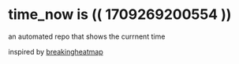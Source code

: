 # time_now is (( 1709269200554 ))

an automated repo that shows the currnent time

inspired by [breakingheatmap](https://github.com/breakingheatmap/breakingheatmap)